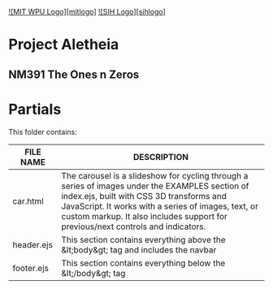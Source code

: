 
<a href="#">![MIT WPU Logo][mitlogo]</a>
<a href="https://www.sih.gov.in/">![SIH Logo][sihlogo]</a>

# Project Aletheia

## NM391 The Ones n Zeros

# Partials

This folder contains:

| FILE NAME | DESCRIPTION |
| --- | --- |
| car.html | The carousel is a slideshow for cycling through a series of images under the EXAMPLES section of index.ejs, built with CSS 3D transforms and JavaScript. It works with a series of images, text, or custom markup. It also includes support for previous/next controls and indicators. |
| header.ejs | This section contains everything above the \&lt;body\&gt; tag and includes the navbar |
| footer.ejs | This section contains everything below the \&lt;/body\&gt; tag |


